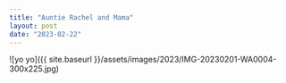 ```yaml
---
title: "Auntie Rachel and Mama"
layout: post
date: "2023-02-22"
---
```


![yo yo]({{ site.baseurl }}/assets/images/2023/IMG-20230201-WA0004-300x225.jpg)
